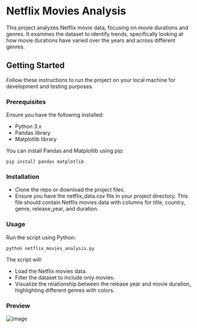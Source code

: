 # Netflix Movies Analysis

This project analyzes Netflix movie data, focusing on movie durations and genres. It examines the dataset to identify trends, specifically looking at how movie durations have varied over the years and across different genres.

## Getting Started

Follow these instructions to run the project on your local machine for development and testing purposes.

### Prerequisites

Ensure you have the following installed:

- Python 3.x
- Pandas library
- Matplotlib library

You can install Pandas and Matplotlib using pip:

```pip install pandas matplotlib```

### Installation
- Clone the repo or download the project files.
- Ensure you have the netflix_data.csv file in your project directory. This file should contain Netflix movies data with columns for title, country, genre, release_year, and duration.

### Usage
Run the script using Python:

```python netflix_movies_analysis.py```

The script will:

- Load the Netflix movies data.
- Filter the dataset to include only movies.
- Visualize the relationship between the release year and movie duration, highlighting different genres with colors.

### Preview

![image](https://github.com/dimicodes/Netflix-Movie-Length/assets/45632694/5df295ba-b3ee-428d-aa91-3d81c4fd0ef0)

